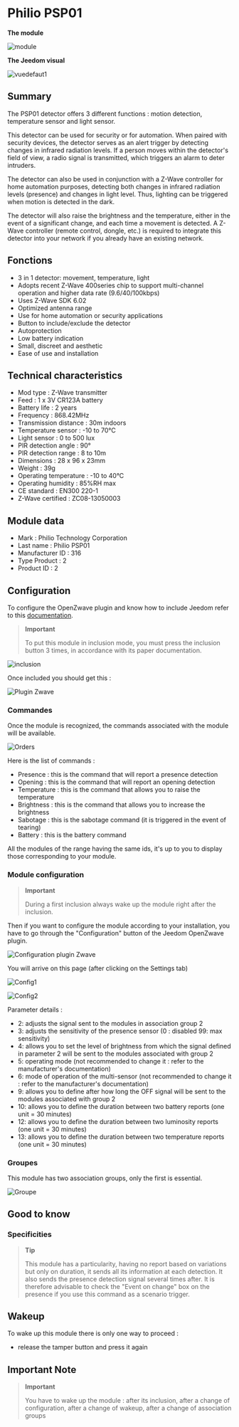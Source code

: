 # Philio PSP01

**The module**

![module](images/philio.psp01/module.jpg)

**The Jeedom visual**

![vuedefaut1](images/philio.psp01/vuedefaut1.jpg)

## Summary

The PSP01 detector offers 3 different functions : motion detection, temperature sensor and light sensor.

This detector can be used for security or for automation. When paired with security devices, the detector serves as an alert trigger by detecting changes in infrared radiation levels. If a person moves within the detector's field of view, a radio signal is transmitted, which triggers an alarm to deter intruders.

The detector can also be used in conjunction with a Z-Wave controller for home automation purposes, detecting both changes in infrared radiation levels (presence) and changes in light level. Thus, lighting can be triggered when motion is detected in the dark.

The detector will also raise the brightness and the temperature, either in the event of a significant change, and each time a movement is detected. A Z-Wave controller (remote control, dongle, etc.) is required to integrate this detector into your network if you already have an existing network.

## Fonctions

-   3 in 1 detector: movement, temperature, light
-   Adopts recent Z-Wave 400series chip to support multi-channel operation and higher data rate (9.6/40/100kbps)
-   Uses Z-Wave SDK 6.02
-   Optimized antenna range
-   Use for home automation or security applications
-   Button to include/exclude the detector
-   Autoprotection
-   Low battery indication
-   Small, discreet and aesthetic
-   Ease of use and installation

## Technical characteristics

-   Mod type : Z-Wave transmitter
-   Feed : 1 x 3V CR123A battery
-   Battery life : 2 years
-   Frequency : 868.42MHz
-   Transmission distance : 30m indoors
-   Temperature sensor : -10 to 70°C
-   Light sensor : 0 to 500 lux
-   PIR detection angle : 90°
-   PIR detection range : 8 to 10m
-   Dimensions : 28 x 96 x 23mm
-   Weight : 39g
-   Operating temperature : -10 to 40°C
-   Operating humidity : 85%RH max
-   CE standard : EN300 220-1
-   Z-Wave certified : ZC08-13050003

## Module data

-   Mark : Philio Technology Corporation
-   Last name : Philio PSP01
-   Manufacturer ID : 316
-   Type Product : 2
-   Product ID : 2

## Configuration

To configure the OpenZwave plugin and know how to include Jeedom refer to this [documentation](https://doc.jeedom.com/en_US/plugins/automation%20protocol/openzwave/).

> **Important**
>
> To put this module in inclusion mode, you must press the inclusion button 3 times, in accordance with its paper documentation.

![inclusion](images/philio.psp01/inclusion.jpg)

Once included you should get this :

![Plugin Zwave](images/philio.psp01/information.jpg)

### Commandes

Once the module is recognized, the commands associated with the module will be available.

![Orders](images/philio.psp01/commandes.jpg)

Here is the list of commands :

-   Presence : this is the command that will report a presence detection
-   Opening : this is the command that will report an opening detection
-   Temperature : this is the command that allows you to raise the temperature
-   Brightness : this is the command that allows you to increase the brightness
-   Sabotage : this is the sabotage command (it is triggered in the event of tearing)
-   Battery : this is the battery command

All the modules of the range having the same ids, it's up to you to display those corresponding to your module.

### Module configuration

> **Important**
>
> During a first inclusion always wake up the module right after the inclusion.

Then if you want to configure the module according to your installation, you have to go through the "Configuration" button of the Jeedom OpenZwave plugin.

![Configuration plugin Zwave](images/plugin/bouton_configuration.jpg)

You will arrive on this page (after clicking on the Settings tab)

![Config1](images/philio.psp01/config1.jpg)

![Config2](images/philio.psp01/config2.jpg)

Parameter details :

-   2: adjusts the signal sent to the modules in association group 2
-   3: adjusts the sensitivity of the presence sensor (0 : disabled 99: max sensitivity)
-   4: allows you to set the level of brightness from which the signal defined in parameter 2 will be sent to the modules associated with group 2
-   5: operating mode (not recommended to change it : refer to the manufacturer's documentation)
-   6: mode of operation of the multi-sensor (not recommended to change it : refer to the manufacturer's documentation)
-   9: allows you to define after how long the OFF signal will be sent to the modules associated with group 2
-   10: allows you to define the duration between two battery reports (one unit = 30 minutes)
-   12: allows you to define the duration between two luminosity reports (one unit = 30 minutes)
-   13: allows you to define the duration between two temperature reports (one unit = 30 minutes)

### Groupes

This module has two association groups, only the first is essential.

![Groupe](images/philio.psp01/groupe.jpg)

## Good to know

### Specificities

> **Tip**
>
> This module has a particularity, having no report based on variations but only on duration, it sends all its information at each detection. It also sends the presence detection signal several times after. It is therefore advisable to check the "Event on change" box on the presence if you use this command as a scenario trigger.

## Wakeup

To wake up this module there is only one way to proceed :

-   release the tamper button and press it again

## Important Note

> **Important**
>
> You have to wake up the module : after its inclusion, after a change of configuration, after a change of wakeup, after a change of association groups
